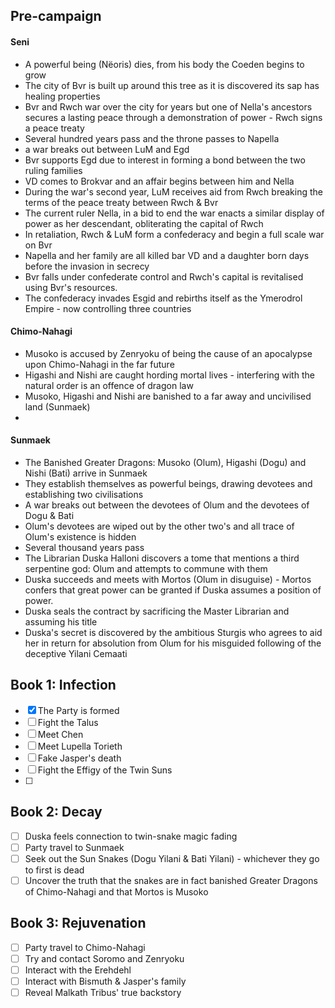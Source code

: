 ## Pre-campaign
#### Seni
- A powerful being (Nëoris) dies, from his body the Coeden begins to grow
- The city of Bvr is built up around this tree as it is discovered its sap has healing properties
- Bvr and Rwch war over the city for years but one of Nella's ancestors secures a lasting peace through a demonstration of power - Rwch signs a peace treaty
- Several hundred years pass and the throne passes to Napella
- a war breaks out between LuM and Egd
- Bvr supports Egd due to interest in forming a bond between the two ruling families
- VD comes to Brokvar and an affair begins between him and Nella
- During the war's second year, LuM receives aid from Rwch breaking the terms of the peace treaty between Rwch & Bvr
- The current ruler Nella, in a bid to end the war enacts a similar display of power as her descendant, obliterating the capital of Rwch
- In retaliation, Rwch & LuM form a confederacy and begin a full scale war on Bvr
- Napella and her family are all killed bar VD and a daughter born days before the invasion in secrecy
- Bvr falls under confederate control and Rwch's capital is revitalised using Bvr's resources.
- The confederacy invades Esgid and rebirths itself as the Ymerodrol Empire - now controlling three countries

#### Chimo-Nahagi
- Musoko is accused by Zenryoku of being the cause of an apocalypse upon Chimo-Nahagi in the far future
- Higashi and Nishi are caught hording mortal lives - interfering with the natural order is an offence of dragon law
- Musoko, Higashi and Nishi are banished to a far away and uncivilised land (Sunmaek)
- 
#### Sunmaek
- The Banished Greater Dragons: Musoko (Olum), Higashi (Dogu) and Nishi (Bati) arrive in Sunmaek
- They establish themselves as powerful beings, drawing devotees and establishing two civilisations
- A war breaks out between the devotees of Olum and the devotees of Dogu & Bati
- Olum's devotees are wiped out by the other two's and all trace of Olum's existence is hidden
- Several thousand years pass
- The Librarian Duska Halloni discovers a tome that mentions a third serpentine god: Olum and attempts to commune with them
- Duska succeeds and meets with Mortos (Olum in disuguise) - Mortos confers that great power can be granted if Duska assumes a position of power.
- Duska seals the contract by sacrificing the Master Librarian and assuming his title
- Duska's secret is discovered by the ambitious Sturgis who agrees to aid her in return for absolution from Olum for his misguided following of the deceptive Yilani Cemaati
## Book 1: Infection
- [x] The Party is formed
- [ ] Fight the Talus
- [ ] Meet Chen
- [ ] Meet Lupella Torieth
- [ ] Fake Jasper's death
- [ ] Fight the Effigy of the Twin Suns
- [ ] 

## Book 2:  Decay
- [ ] Duska feels connection to twin-snake magic fading
- [ ] Party travel to Sunmaek
- [ ] Seek out the Sun Snakes (Dogu Yilani & Bati Yilani) - whichever they go to first is dead
- [ ] Uncover the truth that the snakes are in fact banished Greater Dragons of Chimo-Nahagi and that Mortos is Musoko

## Book 3:  Rejuvenation
- [ ] Party travel to Chimo-Nahagi
- [ ] Try and contact Soromo and Zenryoku
- [ ] Interact with the Erehdehl
- [ ] Interact with Bismuth & Jasper's family
- [ ] Reveal Malkath Tribus' true backstory